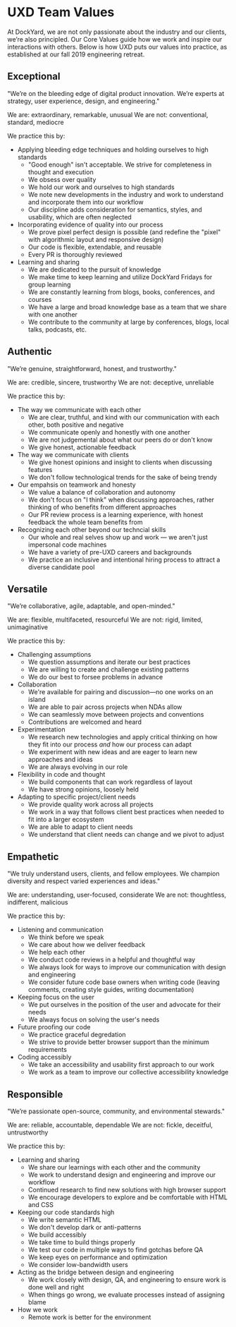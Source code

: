 # UXD Team Values

At DockYard, we are not only passionate about the industry and our clients, we’re also principled. Our Core Values guide how we work and inspire our interactions with others. Below is how UXD puts our values into practice, as established at our fall 2019 engineering retreat.

## Exceptional
"We’re on the bleeding edge of digital product innovation. We’re experts at strategy, user experience, design, and engineering."

We are: extraordinary, remarkable, unusual
We are not: conventional, standard, mediocre

We practice this by:
* Applying bleeding edge techniques and holding ourselves to high standards
  * "Good enough" isn't acceptable. We strive for completeness in thought and execution
  * We obsess over quality
  * We hold our work and ourselves to high standards
  * We note new developments in the industry and work to understand and incorporate them into our workflow
  * Our discipline adds consideration for semantics, styles, and usability, which are often neglected
* Incorporating evidence of quality into our process
  * We prove pixel perfect design is possible (and redefine the "pixel" with algorithmic layout and responsive design)
  * Our code is flexible, extendable, and reusable
  * Every PR is thoroughly reviewed
* Learning and sharing
  * We are dedicated to the pursuit of knowledge
  * We make time to keep learning and utilize DockYard Fridays for group learning
  * We are constantly learning from blogs, books, conferences, and courses
  * We have a large and broad knowledge base as a team that we share with one another
  * We contribute to the community at large by conferences, blogs, local talks, podcasts, etc.


## Authentic
"We’re genuine, straightforward, honest, and trustworthy."

We are: credible, sincere, trustworthy
We are not: deceptive, unreliable

We practice this by:
* The way we communicate with each other
  * We are clear, truthful, and kind with our communication with each other, both positive and negative
  * We communicate openly and honestly with one another
  * We are not judgemental about what our peers do or don't know
  * We give honest, actionable feedback
* The way we communicate with clients
  * We give honest opinions and insight to clients when discussing features
  * We don't follow technological trends for the sake of being trendy
* Our empahsis on teamwork and honesty
  * We value a balance of collaboration and autonomy
  * We don't focus on "I think" when discussing approaches, rather thinking of who benefits from different approaches
  * Our PR review process is a learning experience, with honest feedback the whole team benefits from
* Recognizing each other beyond our techncial skills
  * Our whole and real selves show up and work — we aren't just impersonal code machines
  * We have a variety of pre-UXD careers and backgrounds
  * We practice an inclusive and intentional hiring process to attract a diverse candidate pool


## Versatile
"We’re collaborative, agile, adaptable, and open-minded."

We are: flexible, multifaceted, resourceful
We are not: rigid, limited, unimaginative

We practice this by:
* Challenging assumptions
  * We question assumptions and iterate our best practices
  * We are willing to create and challenge existing patterns
  * We do our best to forsee problems in advance
* Collaboration
  * We're available for pairing and discussion—no one works on an island
  * We are able to pair across projects when NDAs allow 
  * We can seamlessly move between projects and conventions
  * Contributions are welcomed and heard
* Experimentation
  * We research new technologies and apply critical thinking on how they fit into our process _and_ how our process can adapt
  * We experiment with new ideas and are eager to learn new approaches and ideas
  * We are always evolving in our role
* Flexibility in code and thought
  * We build components that can work regardless of layout
  * We have strong opinions, loosely held
* Adapting to specific project/client needs
  * We provide quality work across all projects
  * We work in a way that follows client best practices when needed to fit into a larger ecosystem
  * We are able to adapt to client needs
  * We understand that client needs can change and we pivot to adjust


## Empathetic
"We truly understand users, clients, and fellow employees. We champion diversity and respect varied experiences and ideas."

We are: understanding, user-focused, considerate
We are not: thoughtless, indifferent, malicious

We practice this by:
* Listening and communication
  * We think before we speak
  * We care about how we deliver feedback
  * We help each other
  * We conduct code reviews in a helpful and thoughtful way
  * We always look for ways to improve our communication with design and engineering
  * We consider future code base owners when writing code (leaving comments, creating style guides, writing documentation)
* Keeping focus on the user
  * We put ourselves in the position of the user and advocate for their needs
  * We always focus on solving the user's needs
* Future proofing our code
  * We practice graceful degredation
  * We strive to provide better browser support than the minimum requirements
* Coding accessibly
  * We take an accessibility and usability first approach to our work
  * We work as a team to improve our collective accessibility knowledge


## Responsible
"We’re passionate open-source, community, and environmental stewards."

We are: reliable, accountable, dependable
We are not: fickle, deceitful, untrustworthy

We practice this by:
* Learning and sharing
  * We share our learnings with each other and the community
  * We work to understand design and engineering and improve our workflow
  * Continued research to find new solutions with high browser support
  * We encourage developers to explore and be comfortable with HTML and CSS
* Keeping our code standards high
  * We write semantic HTML
  * We don't develop dark or anti-patterns
  * We build accessibly
  * We take time to build things properly
  * We test our code in multiple ways to find gotchas before QA
  * We keep eyes on performance and optimization
  * We consider low-bandwidth users
* Acting as the bridge between design and engineering
  * We work closely with design, QA, and engineering to ensure work is done well and right
  * When things go wrong, we evaluate processes instead of assigning blame
* How we work
  * Remote work is better for the environment
